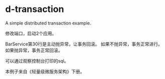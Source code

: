 # d-transaction
A simple distributed transaction example.



修改端口，启动2个应用。

BarService第30行是主动抛异常，让事务回滚。
如果不抛异常，事务正常进行。
如果抛异常，事务正常回滚。

可以通过观察控制台打印的sql。

本例子来自《轻量级微服务架构》下册。
